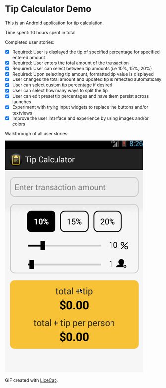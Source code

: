# Tip Calculator Demo

This is an Android application for tip calculation.

Time spent: 10 hours spent in total

Completed user stories:

 * [x] Required: User is displayed the tip of specified percentage for specified entered amount
 * [x] Required: User enters the total amount of the transaction
 * [x] Required: User can select between tip amounts (i.e 10%, 15%, 20%)
 * [x] Required: Upon selecting tip amount, formatted tip value is displayed
 * [x] User changes the total amount and updated tip is reflected automatically
 * [x] User can select custom tip percentage if desired
 * [x] User can select how many ways to split the tip
 * [x] User can edit preset tip percentages and have them persist across launches
 * [x] Experiment with trying input widgets to replace the buttons and/or textviews
 * [x] Improve the user interface and experience by using images and/or colors

Walkthrough of all user stories:

![Video Walkthrough](tip_calculator_demo.gif)

GIF created with [LiceCap](http://www.cockos.com/licecap/).
